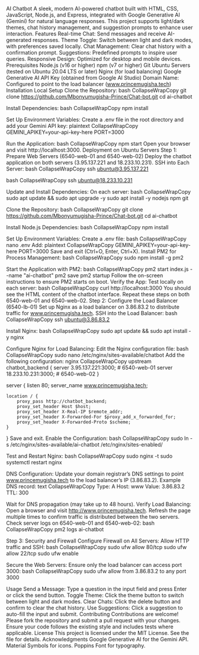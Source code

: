 AI Chatbot
A sleek, modern AI-powered chatbot built with HTML, CSS, JavaScript, Node.js, and Express, integrated with Google Generative AI (Gemini) for natural language responses. This project supports light/dark themes, chat history management, and suggestion prompts to enhance user interaction.
Features
Real-time Chat: Send messages and receive AI-generated responses.
Theme Toggle: Switch between light and dark modes, with preferences saved locally.
Chat Management: Clear chat history with a confirmation prompt.
Suggestions: Predefined prompts to inspire user queries.
Responsive Design: Optimized for desktop and mobile devices.
Prerequisites
Node.js (v16 or higher)
npm (v7 or higher)
Git
Ubuntu Servers (tested on Ubuntu 20.04 LTS or later)
Nginx (for load balancing)
Google Generative AI API Key (obtained from Google AI Studio)
Domain Name: Configured to point to the load balancer (www.princemugisha.tech)
Installation
Local Setup
Clone the Repository:
 bash
CollapseWrapCopy
git clone https://github.com/Mbonyumugisha-Prince/Chat-bot.git
cd ai-chatbot


Install Dependencies:
 bash
CollapseWrapCopy
npm install


Set Up Environment Variables: Create a .env file in the root directory and add your Gemini API key:
 plaintext
CollapseWrapCopy
GEMINI_APIKEY=your-api-key-here
PORT=3000


Run the Application:
 bash
CollapseWrapCopy
npm start
 Open your browser and visit http://localhost:3000.
Deployment on Ubuntu Servers
Step 1: Prepare Web Servers (6540-web-01 and 6540-web-02)
Deploy the chatbot application on both servers (3.95.137.221 and 18.233.10.231).
SSH into Each Server:
 bash
CollapseWrapCopy
ssh ubuntu@3.95.137.221

 bash
CollapseWrapCopy
ssh ubuntu@18.233.10.231


Update and Install Dependencies: On each server:
 bash
CollapseWrapCopy
sudo apt update && sudo apt upgrade -y
sudo apt install -y nodejs npm git


Clone the Repository:
 bash
CollapseWrapCopy
git clone https://github.com/Mbonyumugisha-Prince/Chat-bot.git
cd ai-chatbot


Install Node.js Dependencies:
 bash
CollapseWrapCopy
npm install


Set Up Environment Variables: Create a .env file:
 bash
CollapseWrapCopy
nano .env
 Add:
 plaintext
CollapseWrapCopy
GEMINI_APIKEY=your-api-key-here
PORT=3000
 Save and exit (Ctrl+O, Enter, Ctrl+X).
Install PM2 for Process Management:
 bash
CollapseWrapCopy
sudo npm install -g pm2


Start the Application with PM2:
 bash
CollapseWrapCopy
pm2 start index.js --name "ai-chatbot"
pm2 save
pm2 startup
 Follow the on-screen instructions to ensure PM2 starts on boot.
Verify the App: Test locally on each server:
 bash
CollapseWrapCopy
curl http://localhost:3000
 You should see the HTML content of the chatbot interface.
Repeat these steps on both 6540-web-01 and 6540-web-02.
Step 2: Configure the Load Balancer (6540-lb-01)
Set up Nginx as a load balancer on 3.86.83.2 to distribute traffic for www.princemugisha.tech.
SSH into the Load Balancer:
 bash
CollapseWrapCopy
ssh ubuntu@3.86.83.2


Install Nginx:
 bash
CollapseWrapCopy
sudo apt update && sudo apt install -y nginx


Configure Nginx for Load Balancing: Edit the Nginx configuration file:
 bash
CollapseWrapCopy
sudo nano /etc/nginx/sites-available/chatbot
 Add the following configuration:
 nginx
CollapseWrapCopy
upstream chatbot_backend {
    server 3.95.137.221:3000;  # 6540-web-01
    server 18.233.10.231:3000; # 6540-web-02
}

server {
    listen 80;
    server_name www.princemugisha.tech;

    location / {
        proxy_pass http://chatbot_backend;
        proxy_set_header Host $host;
        proxy_set_header X-Real-IP $remote_addr;
        proxy_set_header X-Forwarded-For $proxy_add_x_forwarded_for;
        proxy_set_header X-Forwarded-Proto $scheme;
    }
}
 Save and exit.
Enable the Configuration:
 bash
CollapseWrapCopy
sudo ln -s /etc/nginx/sites-available/ai-chatbot /etc/nginx/sites-enabled/


Test and Restart Nginx:
 bash
CollapseWrapCopy
sudo nginx -t
sudo systemctl restart nginx


DNS Configuration:
Update your domain registrar’s DNS settings to point www.princemugisha.tech to the load balancer’s IP (3.86.83.2).
Example DNS record:
 text
CollapseWrapCopy
Type: A
Host: www
Value: 3.86.83.2
TTL: 300


Wait for DNS propagation (may take up to 48 hours).
Verify Load Balancing: Open a browser and visit http://www.princemugisha.tech. Refresh the page multiple times to confirm traffic is distributed between the two servers. Check server logs on 6540-web-01 and 6540-web-02:
 bash
CollapseWrapCopy
pm2 logs ai-chatbot


Step 3: Security and Firewall
Configure Firewall on All Servers: Allow HTTP traffic and SSH:
 bash
CollapseWrapCopy
sudo ufw allow 80/tcp
sudo ufw allow 22/tcp
sudo ufw enable


Secure the Web Servers: Ensure only the load balancer can access port 3000:
 bash
CollapseWrapCopy
sudo ufw allow from 3.86.83.2 to any port 3000


Usage
Send a Message: Type a question in the input field and press Enter or click the send button.
Toggle Theme: Click the theme button to switch between light and dark modes.
Clear Chats: Click the delete button and confirm to clear the chat history.
Use Suggestions: Click a suggestion to auto-fill the input and submit.
Contributing
Contributions are welcome! Please fork the repository and submit a pull request with your changes. Ensure your code follows the existing style and includes tests where applicable.
License
This project is licensed under the MIT License. See the  file for details.
Acknowledgments
Google Generative AI for the Gemini API.
Material Symbols for icons.
Poppins Font for typography.

